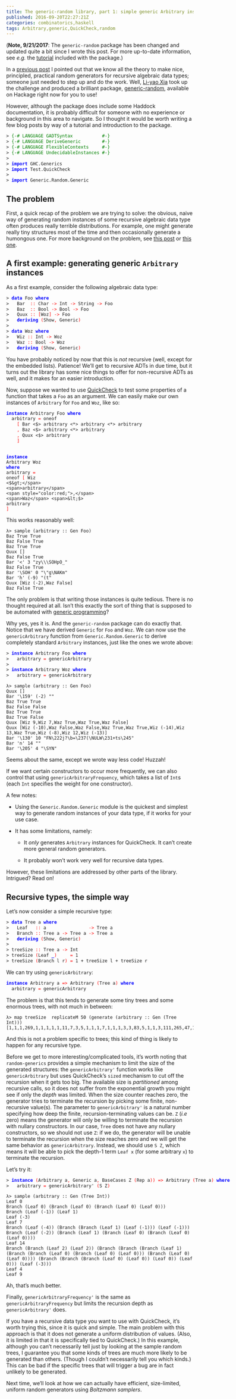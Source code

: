 ```yaml
---
title: The generic-random library, part 1: simple generic Arbitrary instances
published: 2016-09-20T22:27:21Z
categories: combinatorics,haskell
tags: Arbitrary,generic,QuickCheck,random
---
```


<p>(<strong>Note, 9/21/2017</strong>: The <code>generic-random</code> package has been changed and updated quite a bit since I wrote this post. For more up-to-date information, see <em>e.g.</em> the <a href="http://hackage.haskell.org/package/generic-random/docs/Generic-Random-Tutorial.html">tutorial</a> included with the package.)</p>
<p>In a <a href="https://byorgey.wordpress.com/2016/03/23/boltzmann-sampling-for-generic-arbitrary-instances/">previous post</a> I pointed out that we know all the theory to make nice, principled, practical random generators for recursive algebraic data types; someone just needed to step up and do the work. Well, <a href="https://www.eleves.ens.fr/home/xia/">Li-yao Xia</a> took up the challenge and produced a brilliant package, <a href="http://hackage.haskell.org/package/generic-random">generic-random</a>, available on Hackage right now for you to use!</p>
<p>However, although the package does include some Haddock documentation, it is probably difficult for someone with no experience or background in this area to navigate. So I thought it would be worth writing a few blog posts by way of a tutorial and introduction to the package.</p>
<pre class="sourceCode haskell"><code class="sourceCode haskell"><span>&gt;</span> <span style="color:green;">{-# LANGUAGE GADTSyntax           #-}</span>
<span>&gt;</span> <span style="color:green;">{-# LANGUAGE DeriveGeneric        #-}</span>
<span>&gt;</span> <span style="color:green;">{-# LANGUAGE FlexibleContexts     #-}</span>
<span>&gt;</span> <span style="color:green;">{-# LANGUAGE UndecidableInstances #-}</span>
<span>&gt;</span> 
<span>&gt;</span> <span style="color:blue;font-weight:bold;">import</span> <span>GHC</span><span>.</span><span>Generics</span>
<span>&gt;</span> <span style="color:blue;font-weight:bold;">import</span> <span>Test</span><span>.</span><span>QuickCheck</span>
<span>&gt;</span> 
<span>&gt;</span> <span style="color:blue;font-weight:bold;">import</span> <span>Generic</span><span>.</span><span>Random</span><span>.</span><span>Generic</span>
</code></pre>
<h2 id="the-problem">The problem</h2>
<p>First, a quick recap of the problem we are trying to solve: the obvious, naive way of generating random instances of some recursive algebraic data type often produces really terrible distributions. For example, one might generate really tiny structures most of the time and then occasionally generate a humongous one. For more background on the problem, see <a href="https://byorgey.wordpress.com/2013/04/25/random-binary-trees-with-a-size-limited-critical-boltzmann-sampler-2/">this post</a> or <a href="https://byorgey.wordpress.com/2016/03/23/boltzmann-sampling-for-generic-arbitrary-instances/">this one</a>.</p>
<h2 id="a-first-example-generating-generic-arbitrary-instances">A first example: generating generic <code>Arbitrary</code> instances</h2>
<p>As a first example, consider the following algebraic data type:</p>
<pre class="sourceCode haskell"><code class="sourceCode haskell"><span>&gt;</span> <span style="color:blue;font-weight:bold;">data</span> <span>Foo</span> <span style="color:blue;font-weight:bold;">where</span>
<span>&gt;</span>   <span>Bar</span>  <span style="color:red;">::</span> <span>Char</span> <span style="color:red;">-&gt;</span> <span>Int</span> <span style="color:red;">-&gt;</span> <span>String</span> <span style="color:red;">-&gt;</span> <span>Foo</span>
<span>&gt;</span>   <span>Baz</span>  <span style="color:red;">::</span> <span>Bool</span> <span style="color:red;">-&gt;</span> <span>Bool</span> <span style="color:red;">-&gt;</span> <span>Foo</span>
<span>&gt;</span>   <span>Quux</span> <span style="color:red;">::</span> <span style="color:red;">[</span><span>Woz</span><span style="color:red;">]</span> <span style="color:red;">-&gt;</span> <span>Foo</span>
<span>&gt;</span>   <span style="color:blue;font-weight:bold;">deriving</span> <span style="color:red;">(</span><span>Show</span><span style="color:red;">,</span> <span>Generic</span><span style="color:red;">)</span>
<span>&gt;</span> 
<span>&gt;</span> <span style="color:blue;font-weight:bold;">data</span> <span>Woz</span> <span style="color:blue;font-weight:bold;">where</span>
<span>&gt;</span>   <span>Wiz</span> <span style="color:red;">::</span> <span>Int</span> <span style="color:red;">-&gt;</span> <span>Woz</span>
<span>&gt;</span>   <span>Waz</span> <span style="color:red;">::</span> <span>Bool</span> <span style="color:red;">-&gt;</span> <span>Woz</span>
<span>&gt;</span>   <span style="color:blue;font-weight:bold;">deriving</span> <span style="color:red;">(</span><span>Show</span><span style="color:red;">,</span> <span>Generic</span><span style="color:red;">)</span>
</code></pre>
<p>You have probably noticed by now that this is <em>not</em> recursive (well, except for the embedded lists). Patience! We’ll get to recursive ADTs in due time, but it turns out the library has some nice things to offer for non-recursive ADTs as well, and it makes for an easier introduction.</p>
<p>Now, suppose we wanted to use <a href="http://hackage.haskell.org/package/QuickCheck">QuickCheck</a> to test some properties of a function that takes a <code>Foo</code> as an argument. We can easily make our own instances of <code>Arbitrary</code> for <code>Foo</code> and <code>Woz</code>, like so:</p>
<pre class="sourceCode haskell"><code class="sourceCode haskell"><span style="color:blue;font-weight:bold;">instance</span> <span>Arbitrary</span> <span>Foo</span> <span style="color:blue;font-weight:bold;">where</span>
  <span>arbitrary</span> <span style="color:red;">=</span> <span>oneof</span>
    <span style="color:red;">[</span> <span>Bar</span> <span>&lt;$&gt;</span> <span>arbitrary</span> <span>&lt;*&gt;</span> <span>arbitrary</span> <span>&lt;*&gt;</span> <span>arbitrary</span>
    <span style="color:red;">,</span> <span>Baz</span> <span>&lt;$&gt;</span> <span>arbitrary</span> <span>&lt;*&gt;</span> <span>arbitrary</span>
    <span style="color:red;">,</span> <span>Quux</span> <span>&lt;$&gt;</span> <span>arbitrary</span>
    <span style="color:red;">]</span>

<span style="color:blue;font-weight:bold;">instance</span> <span>Arbitrary</span> <span>Woz</span> <span style="color:blue;font-weight:bold;">where</span>
  <span>arbitrary</span> <span style="color:red;">=</span> <span>oneof</span>
    <span style="color:red;">[</span> <span>Wiz</span> <span>&lt;$&gt;</span> <span>arbitrary</span>
    <span style="color:red;">,</span> <span>Waz</span> <span>&lt;$&gt;</span> <span>arbitrary</span>
    <span style="color:red;">]</span></code></pre>
<p>This works reasonably well:</p>
<pre><code>λ&gt; sample (arbitrary :: Gen Foo)
Baz True True
Baz False True
Baz True True
Quux []
Baz False True
Bar '&lt;&#039; 3 &quot;zy\\\SOHpO_&quot;
Baz False True
Bar &#039;\SOH&#039; 0 &quot;\&quot;g\NAKm&quot;
Bar &#039;h&#039; (-9) &quot;(t&quot;
Quux [Wiz (-2),Waz False]
Baz False True</code></pre>
<p>The only problem is that writing those instances is quite tedious. There is no thought required at all. Isn’t this exactly the sort of thing that is supposed to be automated with <a href="https://wiki.haskell.org/GHC.Generics">generic programming</a>?</p>
<p>Why yes, yes it is. And the <code>generic-random</code> package can do exactly that. Notice that we have derived <code>Generic</code> for <code>Foo</code> and <code>Woz</code>. We can now use the <code>genericArbitrary</code> function from <code>Generic.Random.Generic</code> to derive completely standard <code>Arbitrary</code> instances, just like the ones we wrote above:</p>
<pre class="sourceCode haskell"><code class="sourceCode haskell"><span>&gt;</span> <span style="color:blue;font-weight:bold;">instance</span> <span>Arbitrary</span> <span>Foo</span> <span style="color:blue;font-weight:bold;">where</span>
<span>&gt;</span>   <span>arbitrary</span> <span style="color:red;">=</span> <span>genericArbitrary</span>
<span>&gt;</span> 
<span>&gt;</span> <span style="color:blue;font-weight:bold;">instance</span> <span>Arbitrary</span> <span>Woz</span> <span style="color:blue;font-weight:bold;">where</span>
<span>&gt;</span>   <span>arbitrary</span> <span style="color:red;">=</span> <span>genericArbitrary</span>
</code></pre>
<pre><code>λ&gt; sample (arbitrary :: Gen Foo)
Quux []
Bar '\159' (-2) ""
Baz True True
Baz False False
Baz True True
Baz True False
Quux [Wiz 9,Wiz 7,Waz True,Waz True,Waz False]
Quux [Wiz (-10),Waz False,Waz False,Waz True,Waz True,Wiz (-14),Wiz 13,Waz True,Wiz (-8),Wiz 12,Wiz (-13)]
Bar '\130' 10 "FN\222j?\b=\237(\NULW\231+ts\245"
Bar 'n' 14 ""
Bar '\205' 4 "\SYN"</code></pre>
<p>Seems about the same, except we wrote way less code! Huzzah!</p>
<p>If we want certain constructors to occur more frequently, we can also control that using <code>genericArbitraryFrequency</code>, which takes a list of <code>Int</code>s (each <code>Int</code> specifies the weight for one constructor).</p>
<p>A few notes:</p>
<ul>
<li><p>Using the <code>Generic.Random.Generic</code> module is the quickest and simplest way to generate random instances of your data type, if it works for your use case.</p></li>
<li><p>It has some limitations, namely:</p>
<ul>
<li><p>It <em>only</em> generates <code>Arbitrary</code> instances for QuickCheck. It can’t create more general random generators.</p></li>
<li><p>It probably won’t work very well for recursive data types.</p></li>
</ul></li>
</ul>
<p>However, these limitations are addressed by other parts of the library. Intrigued? Read on!</p>
<h2 id="recursive-types-the-simple-way">Recursive types, the simple way</h2>
<p>Let’s now consider a simple recursive type:</p>
<pre class="sourceCode haskell"><code class="sourceCode haskell"><span>&gt;</span> <span style="color:blue;font-weight:bold;">data</span> <span>Tree</span> <span>a</span> <span style="color:blue;font-weight:bold;">where</span>
<span>&gt;</span>   <span>Leaf</span>   <span style="color:red;">::</span> <span>a</span>                <span style="color:red;">-&gt;</span> <span>Tree</span> <span>a</span>
<span>&gt;</span>   <span>Branch</span> <span style="color:red;">::</span> <span>Tree</span> <span>a</span> <span style="color:red;">-&gt;</span> <span>Tree</span> <span>a</span> <span style="color:red;">-&gt;</span> <span>Tree</span> <span>a</span>
<span>&gt;</span>   <span style="color:blue;font-weight:bold;">deriving</span> <span style="color:red;">(</span><span>Show</span><span style="color:red;">,</span> <span>Generic</span><span style="color:red;">)</span>
<span>&gt;</span> 
<span>&gt;</span> <span>treeSize</span> <span style="color:red;">::</span> <span>Tree</span> <span>a</span> <span style="color:red;">-&gt;</span> <span>Int</span>
<span>&gt;</span> <span>treeSize</span> <span style="color:red;">(</span><span>Leaf</span> <span style="color:blue;font-weight:bold;">_</span><span style="color:red;">)</span>     <span style="color:red;">=</span> <span class="hs-num">1</span>
<span>&gt;</span> <span>treeSize</span> <span style="color:red;">(</span><span>Branch</span> <span>l</span> <span>r</span><span style="color:red;">)</span> <span style="color:red;">=</span> <span class="hs-num">1</span> <span>+</span> <span>treeSize</span> <span>l</span> <span>+</span> <span>treeSize</span> <span>r</span>
</code></pre>
<p>We can try using <code>genericArbitrary</code>:</p>
<pre class="sourceCode haskell"><code class="sourceCode haskell"><span style="color:blue;font-weight:bold;">instance</span> <span>Arbitrary</span> <span>a</span> <span style="color:red;">=&gt;</span> <span>Arbitrary</span> <span style="color:red;">(</span><span>Tree</span> <span>a</span><span style="color:red;">)</span> <span style="color:blue;font-weight:bold;">where</span>
  <span>arbitrary</span> <span style="color:red;">=</span> <span>genericArbitrary</span></code></pre>
<p>The problem is that this tends to generate some tiny trees and some enormous trees, with not much in between:</p>
<pre><code>λ&gt; map treeSize  replicateM 50 (generate (arbitrary :: Gen (Tree Int)))
[1,1,1,269,1,1,1,1,1,11,7,3,5,1,1,1,7,1,1,1,3,3,83,5,1,1,3,111,265,47,1,3,19,1,11,1,5,3,15,15,1,91,1,13,4097,119,1,15,5,3]</code></pre>
<p>And this is not a problem specific to trees; this kind of thing is likely to happen for any recursive type.</p>
<p>Before we get to more interesting/complicated tools, it’s worth noting that <code>random-generics</code> provides a simple mechanism to limit the size of the generated structures: the <code>genericArbitrary'</code> function works like <code>genericArbitrary</code> but uses QuickCheck’s <code>sized</code> mechanism to cut off the recursion when it gets too big. The available size is <em>partitioned</em> among recursive calls, so it does not suffer from the exponential growth you might see if only the <em>depth</em> was limited. When the size counter reaches zero, the generator tries to terminate the recursion by picking some finite, non-recursive value(s). The parameter to <code>genericArbitrary'</code> is a natural number specifying how deep the finite, recursion-terminating values can be. <code>Z</code> (<em>i.e</em> zero) means the generator will only be willing to terminate the recursion with nullary constructors. In our case, <code>Tree</code> does not have any nullary constructors, so we should not use <code>Z</code>: if we do, the generator will be unable to terminate the recursion when the size reaches zero and we will get the same behavior as <code>genericArbitrary</code>. Instead, we should use <code>S Z</code>, which means it will be able to pick the depth-1 term <code>Leaf x</code> (for some arbitrary <code>x</code>) to terminate the recursion.</p>
<p>Let’s try it:</p>
<pre class="sourceCode haskell"><code class="sourceCode haskell"><span>&gt;</span> <span style="color:blue;font-weight:bold;">instance</span> <span style="color:red;">(</span><span>Arbitrary</span> <span>a</span><span style="color:red;">,</span> <span>Generic</span> <span>a</span><span style="color:red;">,</span> <span>BaseCases</span> <span>Z</span> <span style="color:red;">(</span><span>Rep</span> <span>a</span><span style="color:red;">)</span><span style="color:red;">)</span> <span style="color:red;">=&gt;</span> <span>Arbitrary</span> <span style="color:red;">(</span><span>Tree</span> <span>a</span><span style="color:red;">)</span> <span style="color:blue;font-weight:bold;">where</span>
<span>&gt;</span>   <span>arbitrary</span> <span style="color:red;">=</span> <span>genericArbitrary'</span> <span style="color:red;">(</span><span>S</span> <span>Z</span><span style="color:red;">)</span>
</code></pre>
<pre><code>λ&gt; sample (arbitrary :: Gen (Tree Int))
Leaf 0
Branch (Leaf 0) (Branch (Leaf 0) (Branch (Leaf 0) (Leaf 0)))
Branch (Leaf (-1)) (Leaf 1)
Leaf (-3)
Leaf 7
Branch (Leaf (-4)) (Branch (Branch (Leaf 1) (Leaf (-1))) (Leaf (-1)))
Branch (Leaf (-2)) (Branch (Leaf 1) (Branch (Leaf 0) (Branch (Leaf 0) (Leaf 0))))
Leaf 14
Branch (Branch (Leaf 2) (Leaf 2)) (Branch (Branch (Branch (Leaf 1) (Branch (Branch (Leaf 0) (Branch (Leaf 0) (Leaf 0))) (Branch (Leaf 0) (Leaf 0)))) (Branch (Branch (Branch (Leaf 0) (Leaf 0)) (Leaf 0)) (Leaf 0))) (Leaf (-3)))
Leaf 4
Leaf 9</code></pre>
<p>Ah, that’s much better.</p>
<p>Finally, <code>genericArbitraryFrequency'</code> is the same as <code>genericArbitraryFrequency</code> but limits the recursion depth as <code>genericArbitrary'</code> does.</p>
<p>If you have a recursive data type you want to use with QuickCheck, it’s worth trying this, since it is quick and simple. The main problem with this approach is that it does not generate a uniform distribution of values. (Also, it is limited in that it is specifically tied to QuickCheck.) In this example, although you can’t necessarily tell just by looking at the sample random trees, I guarantee you that some kinds of trees are much more likely to be generated than others. (Though I couldn’t necessarily tell you which kinds.) This can be bad if the specific trees that will trigger a bug are in fact unlikely to be generated.</p>
<p>Next time, we’ll look at how we can actually have efficient, size-limited, uniform random generators using <em>Boltzmann samplers</em>.</p>


